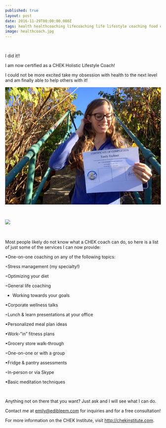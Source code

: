 ```yaml
---
published: true
layout: post
date: 2016-11-29T00:00:00.000Z
tags: health healthcoaching lifecoaching life lifestyle coaching food diet nutrition mealplans corporatewellness chekcoach chekinstitute goals
image: healthcoach.jpg
---
```



<br>

I did it!!




I am now certified as a CHEK Holistic Lifestyle Coach!




I could not be more excited take my obsession with health to the next level and am finally able to help others with it!




![healthcoach.jpg](/content/healthcoach.jpg)



<br>



<a href="//www.pinterest.com/pin/create/button/" data-pin-do="buttonBookmark"  data-pin-color="red"><img src="//assets.pinterest.com/images/pidgets/pinit_fg_en_rect_red_20.png" /></a>

<!-- Please call pinit.js only once per page -->

<script type="text/javascript" async defer src="//assets.pinterest.com/js/pinit.js"></script>





<br>


Most people likely do not know what a CHEK coach can do, so here is a list of just some of the services I can now provide:




•One-on-one coaching on any of the following topics:


  ◦Stress management (my specialty!)


  ◦Optimizing your diet


  ◦General life coaching


* Working towards your goals


•Corporate wellness talks


  ◦Lunch & learn presentations at your office


•Personalized meal plan ideas


•Work-”in” fitness plans


•Grocery store walk-through


  ◦One-on-one or with a group


•Fridge & pantry assessments


  ◦In-person or via Skype


•Basic meditation techniques


<br>


Anything not on there that you want? Just ask and I will see what I can do.




Contact me at emily@edibleem.com for inquiries and for a free consultation!



For more information on the CHEK Institute, visit http://chekinstitute.com.
